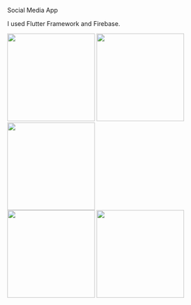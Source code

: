 Social Media App

I used Flutter Framework and Firebase.

<div align="start">
    <img src="https://user-images.githubusercontent.com/76684491/143051304-eb8d33d1-7b62-4531-8dd1-60eacfe4d795.png" width="200px"</img>
    <img src="https://user-images.githubusercontent.com/76684491/143051307-3c793b6d-7d61-4221-846a-d636df833808.png" width="200px"</img> 
  <img src="https://user-images.githubusercontent.com/76684491/143051311-40a771e1-fef1-436b-8f33-bf19647fc7dc.png" width="200px"</img> 
  
</div>
<div align="start">
    <img src="https://user-images.githubusercontent.com/76684491/143051317-9204a80e-0724-47f5-a844-e74408f57c20.png" width="200px"</img>
    <img src="https://user-images.githubusercontent.com/76684491/143051324-a9a8500a-e2c5-4742-930c-98403c3d3b8b.png" width="200px"</img> 
  
</div>

